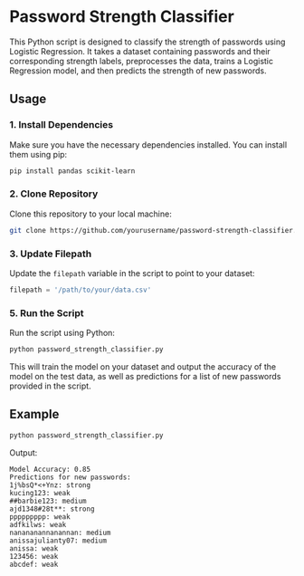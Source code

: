 # Password Strength Classifier

This Python script is designed to classify the strength of passwords using Logistic Regression. It takes a dataset containing passwords and their corresponding strength labels, preprocesses the data, trains a Logistic Regression model, and then predicts the strength of new passwords.

## Usage

### 1. Install Dependencies

Make sure you have the necessary dependencies installed. You can install them using pip:

```bash
pip install pandas scikit-learn
```

### 2. Clone Repository

Clone this repository to your local machine:

```bash
git clone https://github.com/yourusername/password-strength-classifier.git
```

### 3. Update Filepath

Update the `filepath` variable in the script to point to your dataset:

```python
filepath = '/path/to/your/data.csv'
```

### 5. Run the Script

Run the script using Python:

```bash
python password_strength_classifier.py
```

This will train the model on your dataset and output the accuracy of the model on the test data, as well as predictions for a list of new passwords provided in the script.

## Example

```python
python password_strength_classifier.py
```

Output:
```
Model Accuracy: 0.85
Predictions for new passwords:
1j%bsQ*<+Ynz: strong
kucing123: weak
##barbie123: medium
ajd1348#28t**: strong
ppppppppp: weak
adfkilws: weak
nanananannanannan: medium
anissajulianty07: medium
anissa: weak
123456: weak
abcdef: weak
```
